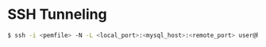 SSH Tunneling
=============

```bash
$ ssh -i <pemfile> -N -L <local_port>:<mysql_host>:<remote_port> user@host
```
